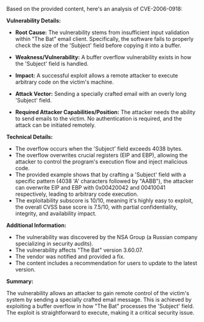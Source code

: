 Based on the provided content, here's an analysis of CVE-2006-0918:

**Vulnerability Details:**

*   **Root Cause:** The vulnerability stems from insufficient input validation within "The Bat" email client. Specifically, the software fails to properly check the size of the 'Subject' field before copying it into a buffer.

*   **Weakness/Vulnerability:** A buffer overflow vulnerability exists in how the 'Subject' field is handled.

*   **Impact:** A successful exploit allows a remote attacker to execute arbitrary code on the victim's machine.

*  **Attack Vector:** Sending a specially crafted email with an overly long 'Subject' field.

*   **Required Attacker Capabilities/Position:** The attacker needs the ability to send emails to the victim. No authentication is required, and the attack can be initiated remotely.

**Technical Details:**

*   The overflow occurs when the 'Subject' field exceeds 4038 bytes.
*   The overflow overwrites crucial registers (EIP and EBP), allowing the attacker to control the program's execution flow and inject malicious code.
*   The provided example shows that by crafting a 'Subject' field with a specific pattern (4038 'A' characters followed by "AABB"), the attacker can overwrite EIP and EBP with 0x00420042 and 00410041 respectively, leading to arbitrary code execution.
*   The exploitability subscore is 10/10, meaning it's highly easy to exploit, the overall CVSS base score is 7.5/10, with partial confidentiality, integrity, and availability impact.

**Additional Information:**

*   The vulnerability was discovered by the NSA Group (a Russian company specializing in security audits).
*   The vulnerability affects "The Bat" version 3.60.07.
*   The vendor was notified and provided a fix.
*   The content includes a recommendation for users to update to the latest version.

**Summary:**

The vulnerability allows an attacker to gain remote control of the victim's system by sending a specially crafted email message. This is achieved by exploiting a buffer overflow in how "The Bat" processes the 'Subject' field. The exploit is straightforward to execute, making it a critical security issue.